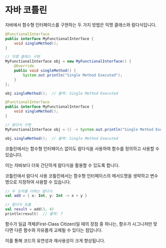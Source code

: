 # 자바 코틀린
자바에서 함수형 인터페이스를 구현하는 두 가지 방법은 익명 클래스와 람다식입니다.

```java
@FunctionalInterface
public interface MyFunctionalInterface {
    void singleMethod();
}

// 익명 클래스 구현
MyFunctionalInterface obj = new MyFunctionalInterface() {
    @Override
    public void singleMethod() {
        System.out.println("Single Method Executed");
    }
};

obj.singleMethod();  // 출력: Single Method Executed

```

```java
@FunctionalInterface
public interface MyFunctionalInterface {
    void singleMethod();
}

// 람다식 구현
MyFunctionalInterface obj = () -> System.out.println("Single Method Executed");

obj.singleMethod();  // 출력: Single Method Executed
```
코틀린에서는 함수형 인터페이스 없이도 람다식을 사용하여 함수를 정의하고 사용할 수 있습니다.

이는 자바보다 더욱 간단하게 람다식을 활용할 수 있도록 합니다.

코틀린에서 람다식 사용
코틀린에서는 함수형 인터페이스의 메서드명을 생략하고 변수명으로 지정하여 사용할 수 있습니다.

```kotlin
// 두 숫자를 더하는 람다식
val add = { x: Int, y: Int -> x + y }

// 람다식 호출
val result = add(3, 4)
println(result)  // 출력: 7
```

함수가 일급 객체(First-Class Citizen)일 때의 장점 중 하나는, 함수가 시그니처만 맞다면 다른 함수와 자유롭게 교체될 수 있다는 점입니다.

이를 통해 코드의 유연성과 재사용성이 크게 향상됩니다.
